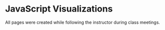 # JavaScript Visualizations

All pages were created while following the instructor during class meetings.
